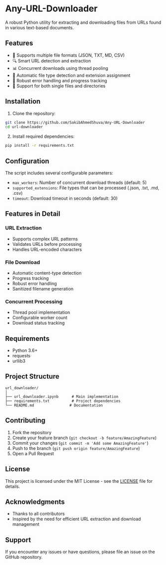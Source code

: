 # Any-URL-Downloader

A robust Python utility for extracting and downloading files from URLs found in various text-based documents.

## Features

- 📝 Supports multiple file formats (JSON, TXT, MD, CSV)
- 🔍 Smart URL detection and extraction
- 📊 Concurrent downloads using thread pooling
- 🎯 Automatic file type detection and extension assignment
- 💪 Robust error handling and progress tracking
- 🚀 Support for both single files and directories

## Installation

1. Clone the repository:
```bash
git clone https://github.com/SakibAhmedShuva/Any-URL-Downloader
cd url-downloader
```

2. Install required dependencies:
```bash
pip install -r requirements.txt
```

## Configuration

The script includes several configurable parameters:

- `max_workers`: Number of concurrent download threads (default: 5)
- `supported_extensions`: File types that can be processed (.json, .txt, .md, .csv)
- `timeout`: Download timeout in seconds (default: 30)

## Features in Detail

### URL Extraction
- Supports complex URL patterns
- Validates URLs before processing
- Handles URL-encoded characters

### File Download
- Automatic content-type detection
- Progress tracking
- Robust error handling
- Sanitized filename generation

### Concurrent Processing
- Thread pool implementation
- Configurable worker count
- Download status tracking

## Requirements

- Python 3.6+
- requests
- urllib3

## Project Structure

```
url_downloader/
│
├── url_downloader.ipynb      # Main implementation
├── requirements.txt          # Project dependencies
└── README.md                # Documentation
```

## Contributing

1. Fork the repository
2. Create your feature branch (`git checkout -b feature/AmazingFeature`)
3. Commit your changes (`git commit -m 'Add some AmazingFeature'`)
4. Push to the branch (`git push origin feature/AmazingFeature`)
5. Open a Pull Request

## License

This project is licensed under the MIT License - see the [LICENSE](LICENSE) file for details.

## Acknowledgments

- Thanks to all contributors
- Inspired by the need for efficient URL extraction and download management

## Support

If you encounter any issues or have questions, please file an issue on the GitHub repository.
